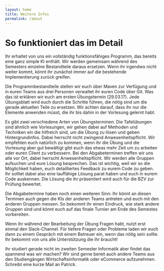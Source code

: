 ```yaml
---
layout: home
title: Weitere Infos
permalink: /about
---
```



# So funktioniert das im Detail
Ihr erhaltet von uns ein vollständig funktionsfähiges Programm, das bereits eine ganz simple KI enthält. Wir werden gemeinsam während des Semesters einzelne Bestandteile daraus ersetzen. Wenn ihr irgendwo nicht weiter kommt, könnt ihr zunächst immer auf die bestehende Implementierung zurück greifen.

Die Programmbestandteile stellen wir euch über Maven zur Verfügung und in euren Teams aus drei Personen verwaltet ihr euren Code über Git. Was das ist erklären wir euch am ersten Übungstermin (29.03.17). Jede Übungsblatt wird euch durch die Schritte führen, die nötig sind um die gerade aktuellen Teile zu ersetzen. Wir achten darauf, dass ihr nur die Elemente anwenden müsst, die ihr bis dahin in der Vorlesung gelernt habt.

Es gibt zwei verschiedene Arten von Übungsterminen. Die Tafelübungen sind ähnlich wie Vorlesungen, wir gehen dabei auf Methoden und Techniken ein die hilfreich sind, um die Übung zu lösen und geben Hintergrundinfos. Dabei herrscht nicht zwingend Anwesenheitspflicht. Wir empfehlen euch natürlich zu kommen, wenn ihr die Übung und die Vorlesung aber gut bewältigt gibt euch das etwas mehr Zeit um zu arbeiten oder euren Client zu verbessern. Bei den Abgabeterminen treffen wir uns alle vor Ort, dabei herrscht Anwesenheitspflicht. Wir werden alle Gruppen aufsuchen und eure Lösung besprechen. Das ist wichtig, weil wir so die Möglichkeit haben, euch detailliertes Feedback zu eurem Code zu geben. Ihr solltet dabei also eine lauffähige Lösung parat haben und euch in eurem Code auskennen. Die Lösung die ihr präsentiert wird auch für die BZV zur Prüfung bewertet.

Die Abgabetermine haben noch einen weiteren Sinn: Ihr könnt an diesen Terminen auch gegen die KIs der anderen Teams antreten und euch mit den anderen Gruppen messen. So bekommt ihr einen Eindruck, wie stark andere Gruppen sind und könnt euch auf das finale Turnier am Ende des Semestes vorbereiten.

Wenn ihr während der Bearbeitung der Übung Fragen habt, nutzt erst einmal den Slack-Channel. Für tiefere Fragen oder Probleme laden wir euch dann zu einem Gespräch mit einem Betreuer ein, wenn das nötig sein sollte. Ihr bekommt von uns alle Unterstützung die ihr braucht!

Ihr studiert gerade nicht im zweiten Semester Informatik aber findet das spannend was wir machen? Wir sind gerne bereit auch andere Teams aus den Studiengängen Wirtschaftsinformatik oder eCommerce aufzunehmen. Schreibt eine kurze Mail an Patrick.

